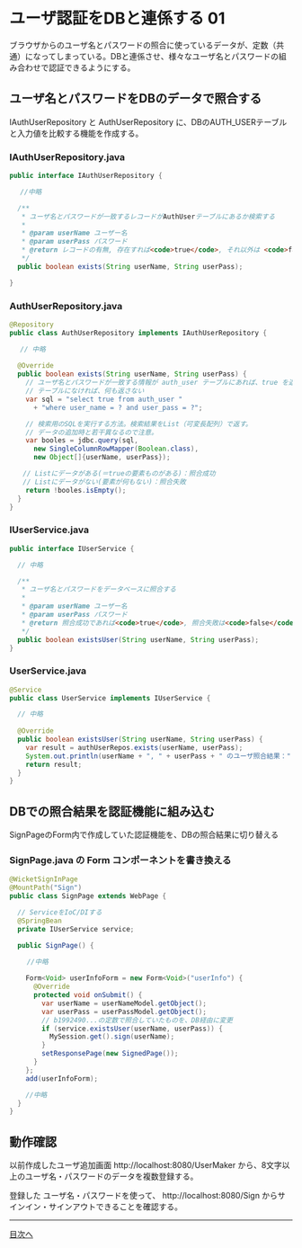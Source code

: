 # ユーザ認証をDBと連係する 01

ブラウザからのユーザ名とパスワードの照合に使っているデータが、定数（共通）になってしまっている。DBと連係させ、様々なユーザ名とパスワードの組み合わせで認証できるようにする。

## ユーザ名とパスワードをDBのデータで照合する

IAuthUserRepository と AuthUserRepository に、DBのAUTH_USERテーブルと入力値を比較する機能を作成する。

### IAuthUserRepository.java

```java
public interface IAuthUserRepository {

　 //中略

  /**
   * ユーザ名とパスワードが一致するレコードがAuthUserテーブルにあるか検索する
   *
   * @param userName ユーザー名
   * @param userPass パスワード
   * @return レコードの有無, 存在すれば<code>true</code>, それ以外は <code>false</code>
   */
  public boolean exists(String userName, String userPass);

}
```

### AuthUserRepository.java

```java
@Repository
public class AuthUserRepository implements IAuthUserRepository {

 　// 中略
 
  @Override
  public boolean exists(String userName, String userPass) {
    // ユーザ名とパスワードが一致する情報が auth_user テーブルにあれば、true を返す
    // テーブルになければ、何も返さない
    var sql = "select true from auth_user "
      + "where user_name = ? and user_pass = ?";

    // 検索用のSQLを実行する方法。検索結果をList（可変長配列）で返す。
    // データの追加時と若干異なるので注意。
    var booles = jdbc.query(sql,
      new SingleColumnRowMapper(Boolean.class),
      new Object[]{userName, userPass});

　　// Listにデータがある(＝trueの要素ものがある)：照合成功
　　// Listにデータがない(要素が何もない)：照合失敗
    return !booles.isEmpty();
  }
}
```

### IUserService.java

```java
public interface IUserService {

  // 中略

  /**
   * ユーザ名とパスワードをデータベースに照合する
   *
   * @param userName ユーザー名
   * @param userPass パスワード
   * @return 照合成功であれば<code>true</code>, 照合失敗は<code>false</code>
   */
  public boolean existsUser(String userName, String userPass);
}
```

### UserService.java

```java
@Service
public class UserService implements IUserService {

  // 中略
  
  @Override
  public boolean existsUser(String userName, String userPass) {
    var result = authUserRepos.exists(userName, userPass);
    System.out.println(userName + ", " + userPass + " のユーザ照合結果：" + result);
    return result;
  }
}
```

## DBでの照合結果を認証機能に組み込む

SignPageのForm内で作成していた認証機能を、DBの照合結果に切り替える

### SignPage.java の Form コンポーネントを書き換える

```java
@WicketSignInPage
@MountPath("Sign")
public class SignPage extends WebPage {

  // ServiceをIoC/DIする
  @SpringBean
  private IUserService service;

  public SignPage() {
 
 　　//中略

    Form<Void> userInfoForm = new Form<Void>("userInfo") {
      @Override
      protected void onSubmit() {
        var userName = userNameModel.getObject();
        var userPass = userPassModel.getObject();
        // b1992490...の定数で照合していたものを、DB経由に変更
        if (service.existsUser(userName, userPass)) {
          MySession.get().sign(userName);
        }
        setResponsePage(new SignedPage());
      }
    };
    add(userInfoForm);

    //中略
  }
}
```

## 動作確認

以前作成したユーザ追加画面 http://localhost:8080/UserMaker から、8文字以上のユーザ名・パスワードのデータを複数登録する。

登録した ユーザ名・パスワードを使って、 http://localhost:8080/Sign からサインイン・サインアウトできることを確認する。

----

[目次へ](../../README.md) 